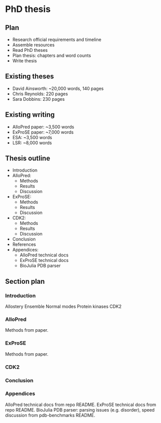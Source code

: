# PhD thesis

## Plan

- Research official requirements and timeline
- Assemble resources
- Read PhD theses
- Plan thesis: chapters and word counts
- Write thesis


## Existing theses

- David Ainsworth: ~20,000 words, 140 pages
- Chris Reynolds: 220 pages
- Sara Dobbins: 230 pages


## Existing writing

- AlloPred paper: ~3,500 words
- ExProSE paper: ~7,000 words
- ESA: ~3,500 words
- LSR: ~8,000 words


## Thesis outline

- Introduction
- AlloPred:
    - Methods
    - Results
    - Discussion
- ExProSE:
    - Methods
    - Results
    - Discussion
- CDK2:
    - Methods
    - Results
    - Discussion
- Conclusion
- References
- Appendices:
    - AlloPred technical docs
    - ExProSE technical docs
    - BioJulia PDB parser


## Section plan

### Introduction

Allostery
Ensemble
Normal modes
Protein kinases
CDK2


### AlloPred

Methods from paper.


### ExProSE

Methods from paper.


### CDK2


### Conclusion


### Appendices

AlloPred technical docs from repo README.
ExProSE technical docs from repo README.
BioJulia PDB parser: parsing issues (e.g. disorder), speed discussion from pdb-benchmarks README.
